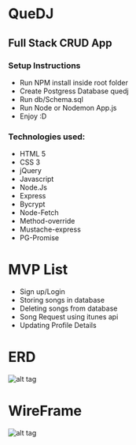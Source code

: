 # QueDJ
## Full Stack CRUD App

### Setup Instructions
- Run NPM install inside root folder
- Create Postgress Database quedj
- Run db/Schema.sql
- Run Node or Nodemon App.js
- Enjoy :D

### Technologies used:
- HTML 5
- CSS 3
- jQuery
- Javascript
- Node.Js
- Express
- Bycrypt
- Node-Fetch
- Method-override
- Mustache-express
- PG-Promise

# MVP List
- Sign up/Login
- Storing songs in database
- Deleting songs from database
- Song Request using itunes api
- Updating Profile Details

# ERD
![alt tag](https://trello.com/c/wBZGgwJW/11-database-erd)

# WireFrame
![alt tag](https://trello.com/c/ri8B6ne3/10-wireframe)


